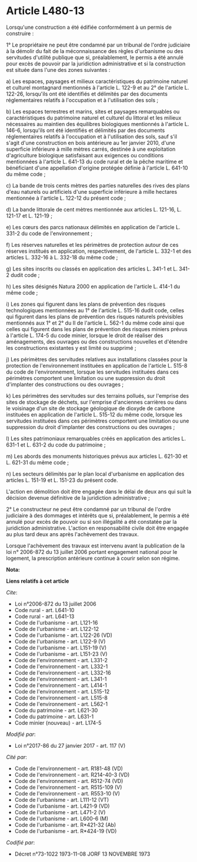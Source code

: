 # Article L480-13

Lorsqu'une construction a été édifiée conformément à un permis de construire : 

1° Le propriétaire ne peut être condamné par un tribunal de l'ordre judiciaire à la démolir du fait de la méconnaissance des
règles d'urbanisme ou des servitudes d'utilité publique que si, préalablement, le permis a été annulé pour excès de pouvoir
par la juridiction administrative et si la construction est située dans l'une des zones suivantes : 

a) Les espaces, paysages et milieux caractéristiques du patrimoine naturel et culturel montagnard mentionnés à l'article L.
122-9 et au 2° de l'article L. 122-26, lorsqu'ils ont été identifiés et délimités par des documents réglementaires relatifs à
l'occupation et à l'utilisation des sols ; 

b) Les espaces terrestres et marins, sites et paysages remarquables ou caractéristiques du patrimoine naturel et culturel du
littoral et les milieux nécessaires au maintien des équilibres biologiques mentionnés à l'article L. 146-6, lorsqu'ils ont
été identifiés et délimités par des documents réglementaires relatifs à l'occupation et à l'utilisation des sols, sauf s'il
s'agit d'une construction en bois antérieure au 1er janvier 2010, d'une superficie inférieure à mille mètres carrés, destinée
à une exploitation d'agriculture biologique satisfaisant aux exigences ou conditions mentionnées à l'article L. 641-13 du
code rural et de la pêche maritime et bénéficiant d'une appellation d'origine protégée définie à l'article L. 641-10 du même
code ; 

c) La bande de trois cents mètres des parties naturelles des rives des plans d'eau naturels ou artificiels d'une superficie
inférieure à mille hectares mentionnée à l'article L. 122-12 du présent code ; 

d) La bande littorale de cent mètres mentionnée aux articles L. 121-16, L. 121-17 et L. 121-19 ; 

e) Les cœurs des parcs nationaux délimités en application de l'article L. 331-2 du code de l'environnement ; 

f) Les réserves naturelles et les périmètres de protection autour de ces réserves institués en application, respectivement,
de l'article L. 332-1 et des articles L. 332-16 à L. 332-18 du même code ; 

g) Les sites inscrits ou classés en application des articles L. 341-1 et L. 341-2 dudit code ; 

h) Les sites désignés Natura 2000 en application de l'article L. 414-1 du même code ; 

i) Les zones qui figurent dans les plans de prévention des risques technologiques mentionnées au 1° de l'article L. 515-16
dudit code, celles qui figurent dans les plans de prévention des risques naturels prévisibles mentionnés aux 1° et 2° du II
de l'article L. 562-1 du même code ainsi que celles qui figurent dans les plans de prévention des risques miniers prévus à
l'article L. 174-5 du code minier, lorsque le droit de réaliser des aménagements, des ouvrages ou des constructions nouvelles
et d'étendre les constructions existantes y est limité ou supprimé ; 

j) Les périmètres des servitudes relatives aux installations classées pour la protection de l'environnement instituées en
application de l'article L. 515-8 du code de l'environnement, lorsque les servitudes instituées dans ces périmètres
comportent une limitation ou une suppression du droit d'implanter des constructions ou des ouvrages ; 

k) Les périmètres des servitudes sur des terrains pollués, sur l'emprise des sites de stockage de déchets, sur l'emprise
d'anciennes carrières ou dans le voisinage d'un site de stockage géologique de dioxyde de carbone instituées en application
de l'article L. 515-12 du même code, lorsque les servitudes instituées dans ces périmètres comportent une limitation ou une
suppression du droit d'implanter des constructions ou des ouvrages ; 

l) Les sites patrimoniaux remarquables créés en application des articles L. 631-1 et L. 631-2 du code du patrimoine ; 

m) Les abords des monuments historiques prévus aux articles L. 621-30 et L. 621-31 du même code ; 

n) Les secteurs délimités par le plan local d'urbanisme en application des articles L. 151-19 et L. 151-23 du présent code. 

L'action en démolition doit être engagée dans le délai de deux ans qui suit la décision devenue définitive de la juridiction
administrative ; 

2° Le constructeur ne peut être condamné par un tribunal de l'ordre judiciaire à des dommages et intérêts que si,
préalablement, le permis a été annulé pour excès de pouvoir ou si son illégalité a été constatée par la juridiction
administrative. L'action en responsabilité civile doit être engagée au plus tard deux ans après l'achèvement des travaux. 

Lorsque l'achèvement des travaux est intervenu avant la publication de la loi n° 2006-872 du 13 juillet 2006 portant
engagement national pour le logement, la prescription antérieure continue à courir selon son régime.

**Nota:**



**Liens relatifs à cet article**

_Cite_:

  - Loi n°2006-872 du 13 juillet 2006
  - Code rural - art. L641-10
  - Code rural - art. L641-13
  - Code de l'urbanisme - art. L121-16
  - Code de l'urbanisme - art. L122-12
  - Code de l'urbanisme - art. L122-26 (VD)
  - Code de l'urbanisme - art. L122-9 (V)
  - Code de l'urbanisme - art. L151-19 (V)
  - Code de l'urbanisme - art. L151-23 (V)
  - Code de l'environnement - art. L331-2
  - Code de l'environnement - art. L332-1
  - Code de l'environnement - art. L332-16
  - Code de l'environnement - art. L341-1
  - Code de l'environnement - art. L414-1
  - Code de l'environnement - art. L515-12
  - Code de l'environnement - art. L515-8
  - Code de l'environnement - art. L562-1
  - Code du patrimoine - art. L621-30
  - Code du patrimoine - art. L631-1
  - Code minier (nouveau) - art. L174-5

_Modifié par_:

  - Loi n°2017-86 du 27 janvier 2017 - art. 117 (V)

_Cité par_:

  - Code de l'environnement - art. R181-48 (VD)
  - Code de l'environnement - art. R214-40-3 (VD)
  - Code de l'environnement - art. R512-74 (VD)
  - Code de l'environnement - art. R515-109 (V)
  - Code de l'environnement - art. R553-10 (V)
  - Code de l'urbanisme - art. L111-12 (VT)
  - Code de l'urbanisme - art. L421-9 (VD)
  - Code de l'urbanisme - art. L471-2 (V)
  - Code de l'urbanisme - art. L600-6 (M)
  - Code de l'urbanisme - art. R*421-32 (Ab)
  - Code de l'urbanisme - art. R*424-19 (VD)

_Codifié par_:

  - Décret n°73-1022 1973-11-08 JORF 13 NOVEMBRE 1973
